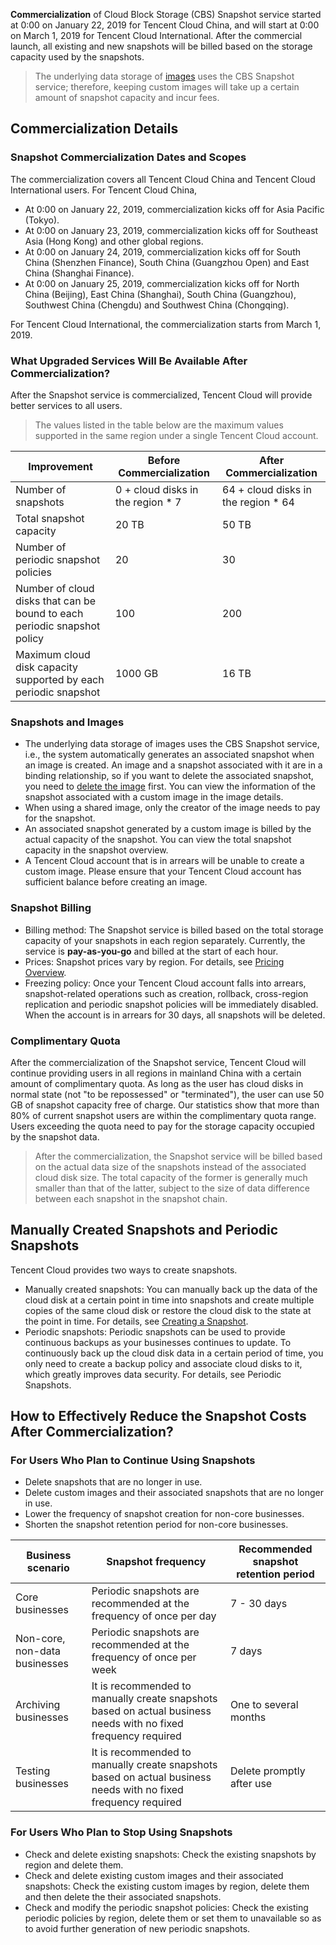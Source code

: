**Commercialization** of Cloud Block Storage (CBS) Snapshot service started at 0:00 on January 22, 2019 for Tencent Cloud China, and will start at 0:00 on March 1, 2019 for Tencent Cloud International. After the commercial launch, all existing and new snapshots will be billed based on the storage capacity used by the snapshots.
> The underlying data storage of [images](https://intl.cloud.tencent.com/document/product/213/4940) uses the CBS Snapshot service; therefore, keeping custom images will take up a certain amount of snapshot capacity and incur fees.

## Commercialization Details
### Snapshot Commercialization Dates and Scopes
The commercialization covers all Tencent Cloud China and Tencent Cloud International users.
For Tencent Cloud China,
- At 0:00 on January 22, 2019, commercialization kicks off for Asia Pacific (Tokyo).
- At 0:00 on January 23, 2019, commercialization kicks off for Southeast Asia (Hong Kong) and other global regions.
- At 0:00 on January 24, 2019, commercialization kicks off for South China (Shenzhen Finance), South China (Guangzhou Open) and East China (Shanghai Finance).
- At 0:00 on January 25, 2019, commercialization kicks off for North China (Beijing), East China (Shanghai), South China (Guangzhou), Southwest China (Chengdu) and Southwest China (Chongqing).

For Tencent Cloud International, the commercialization starts from March 1, 2019.

### What Upgraded Services Will Be Available After Commercialization?
After the Snapshot service is commercialized, Tencent Cloud will provide better services to all users.
> The values listed in the table below are the maximum values supported in the same region under a single Tencent Cloud account.

| Improvement | Before Commercialization | After Commercialization |
|---------|---------|---------|
| Number of snapshots | 0 + cloud disks in the region \* 7 | 64 + cloud disks in the region \* 64 |
| Total snapshot capacity | 20 TB | 50 TB |
| Number of periodic snapshot policies | 20 | 30 |
| Number of cloud disks that can be bound to each periodic snapshot policy | 100 | 200 |
| Maximum cloud disk capacity supported by each periodic snapshot | 1000 GB | 16 TB |

### Snapshots and Images
- The underlying data storage of images uses the CBS Snapshot service, i.e., the system automatically generates an associated snapshot when an image is created. An image and a snapshot associated with it are in a binding relationship, so if you want to delete the associated snapshot, you need to [delete the image](https://intl.cloud.tencent.com/document/product/213/6036) first. You can view the information of the snapshot associated with a custom image in the image details.
- When using a shared image, only the creator of the image needs to pay for the snapshot.
- An associated snapshot generated by a custom image is billed by the actual capacity of the snapshot. You can view the total snapshot capacity in the snapshot overview.
- A Tencent Cloud account that is in arrears will be unable to create a custom image. Please ensure that your Tencent Cloud account has sufficient balance before creating an image.

### Snapshot Billing
- Billing method: The Snapshot service is billed based on the total storage capacity of your snapshots in each region separately. Currently, the service is **pay-as-you-go** and billed at the start of each hour.
- Prices: Snapshot prices vary by region. For details, see [Pricing Overview](https://intl.cloud.tencent.com/document/product/362/2413).
- Freezing policy: Once your Tencent Cloud account falls into arrears, snapshot-related operations such as creation, rollback, cross-region replication and periodic snapshot policies will be immediately disabled. When the account is in arrears for 30 days, all snapshots will be deleted.

### Complimentary Quota
After the commercialization of the Snapshot service, Tencent Cloud will continue providing users in all regions in mainland China with a certain amount of complimentary quota. As long as the user has cloud disks in normal state (not "to be repossessed" or "terminated"), the user can use 50 GB of snapshot capacity free of charge. Our statistics show that more than 80% of current snapshot users are within the complimentary quota range. Users exceeding the quota need to pay for the storage capacity occupied by the snapshot data.
> After the commercialization, the Snapshot service will be billed based on the actual data size of the snapshots instead of the associated cloud disk size. The total capacity of the former is generally much smaller than that of the latter, subject to the size of data difference between each snapshot in the snapshot chain.

## Manually Created Snapshots and Periodic Snapshots
Tencent Cloud provides two ways to create snapshots.
- Manually created snapshots: You can manually back up the data of the cloud disk at a certain point in time into snapshots and create multiple copies of the same cloud disk or restore the cloud disk to the state at the point in time. For details, see [Creating a Snapshot](https://intl.cloud.tencent.com/document/product/362/5755).
- Periodic snapshots: Periodic snapshots can be used to provide continuous backups as your businesses continues to update. To continuously back up the cloud disk data in a certain period of time, you only need to create a backup policy and associate cloud disks to it, which greatly improves data security. For details, see Periodic Snapshots.

<a id="reduceoverhead"></a>
## How to Effectively Reduce the Snapshot Costs After Commercialization?
### For Users Who Plan to Continue Using Snapshots
- Delete snapshots that are no longer in use.
- Delete custom images and their associated snapshots that are no longer in use.
- Lower the frequency of snapshot creation for non-core businesses.
- Shorten the snapshot retention period for non-core businesses.

| Business scenario | Snapshot frequency | Recommended snapshot retention period |
|---------|---------|---------|
| Core businesses | Periodic snapshots are recommended at the frequency of once per day | 7 - 30 days |
| Non-core, non-data businesses | Periodic snapshots are recommended at the frequency of once per week | 7 days |
| Archiving businesses | It is recommended to manually create snapshots based on actual business needs with no fixed frequency required | One to several months |
| Testing businesses | It is recommended to manually create snapshots based on actual business needs with no fixed frequency required | Delete promptly after use |

### For Users Who Plan to Stop Using Snapshots
- Check and delete existing snapshots: Check the existing snapshots by region and delete them.
- Check and delete existing custom images and their associated snapshots: Check the existing custom images by region, delete them and then delete the their associated snapshots.
- Check and modify the periodic snapshot policies: Check the existing periodic policies by region, delete them or set them to unavailable so as to avoid further generation of new periodic snapshots.
